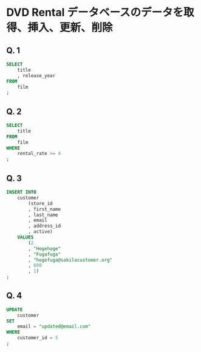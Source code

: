 # DVD Rental データベースのデータを取得、挿入、更新、削除

## Q. 1

```SQL
SELECT
    title
    , release_year
FROM
    film
;
```

## Q. 2

```SQL
SELECT
    title
FROM
    film
WHERE
    rental_rate >= 4
;
```

## Q. 3

```SQL
INSERT INTO
    customer
        (store_id
        , first_name
        , last_name
        , email
        , address_id
        , active)
    VALUES
        (2
        , "Hogehoge"
        , "Fugafuga"
        , "hogefuga@sakilacustomer.org"
        , 600
        , 1)
;
```

## Q. 4

```SQL
UPDATE
    customer
SET
    email = "updated@email.com"
WHERE
    customer_id = 5
;
```
